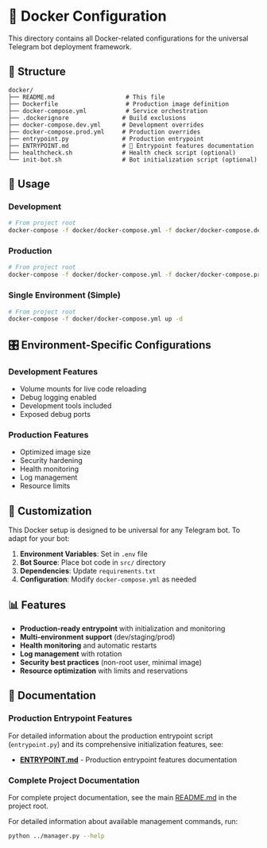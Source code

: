 # 🐳 Docker Configuration

This directory contains all Docker-related configurations for the universal Telegram bot deployment framework.

## 📁 Structure

```
docker/
├── README.md                    # This file
├── Dockerfile                   # Production image definition
├── docker-compose.yml           # Service orchestration
├── .dockerignore               # Build exclusions
├── docker-compose.dev.yml      # Development overrides
├── docker-compose.prod.yml     # Production overrides
├── entrypoint.py               # Production entrypoint
├── ENTRYPOINT.md               # 📖 Entrypoint features documentation
├── healthcheck.sh              # Health check script (optional)
└── init-bot.sh                 # Bot initialization script (optional)
```

## 🚀 Usage

### Development
```bash
# From project root
docker-compose -f docker/docker-compose.yml -f docker/docker-compose.dev.yml up -d
```

### Production  
```bash
# From project root
docker-compose -f docker/docker-compose.yml -f docker/docker-compose.prod.yml up -d
```

### Single Environment (Simple)
```bash
# From project root
docker-compose -f docker/docker-compose.yml up -d
```

## 🎛️ Environment-Specific Configurations

### Development Features
- Volume mounts for live code reloading
- Debug logging enabled
- Development tools included
- Exposed debug ports

### Production Features
- Optimized image size
- Security hardening
- Health monitoring
- Log management
- Resource limits

## 🔧 Customization

This Docker setup is designed to be universal for any Telegram bot. To adapt for your bot:

1. **Environment Variables**: Set in `.env` file
2. **Bot Source**: Place bot code in `src/` directory  
3. **Dependencies**: Update `requirements.txt`
4. **Configuration**: Modify `docker-compose.yml` as needed

## 📊 Features

- **Production-ready entrypoint** with initialization and monitoring
- **Multi-environment support** (dev/staging/prod)
- **Health monitoring** and automatic restarts
- **Log management** with rotation
- **Security best practices** (non-root user, minimal image)
- **Resource optimization** with limits and reservations

## 📖 Documentation

### Production Entrypoint Features
For detailed information about the production entrypoint script (`entrypoint.py`) and its comprehensive initialization features, see:
- [**ENTRYPOINT.md**](./ENTRYPOINT.md) - Production entrypoint features documentation

### Complete Project Documentation
For complete project documentation, see the main [README.md](../README.md) in the project root.

For detailed information about available management commands, run:
```bash
python ../manager.py --help
```